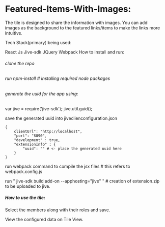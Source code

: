 # Featured-Items-With-Images:

The tile is designed to share the information with images. You can add images as the background to the featured links/items to make the links more intuitive.

Tech Stack(primary) being used:

React Js Jive-sdk JQuery Webpack How to install and run:

###### clone the repo
###### run npm-install # installing required node packages 
###### generate the uuid for the app using: 
var jive = require('jive-sdk');
jive.util.guid();

save the generated uuid into jiveclienconfiguration.json
    
    {
        clientUrl": "http://localhost", 
        "port": "8090",
        "development" : true, 
        "extensionInfo" : {
            "uuid": "" # <- place the generated uuid here 
        }
    } 
    
run webpack command to compile the jsx files # this refers to webpack.config.js 

run " jive-sdk build add-on --apphosting="jive" " # creation of extension.zip to be uploaded to jive. 

##### How to use the tile:
Select the members along with their roles and save.

View the configured data on Tile View.
